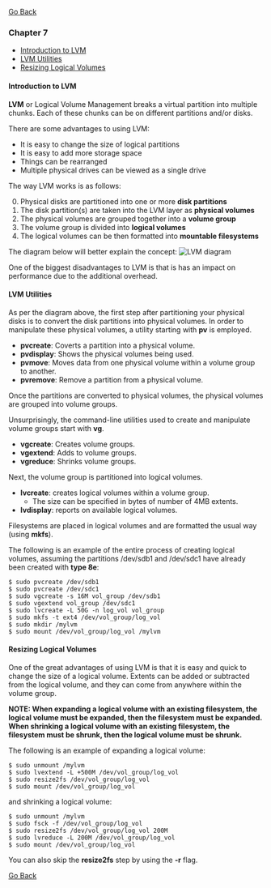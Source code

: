 [Go Back](README.md)

### Chapter 7
* [Introduction to LVM](#introduction-to-lvm)
* [LVM Utilities](#lvm-utilities)
* [Resizing Logical Volumes](#resizing-logical-volumes)

#### Introduction to LVM

**LVM** or Logical Volume Management breaks a virtual partition into multiple chunks. Each of these chunks can be on different partitions and/or disks.

There are some advantages to using LVM:
* It is easy to change the size of logical partitions
* It is easy to add more storage space
* Things can be rearranged
* Multiple physical drives can be viewed as a single drive

The way LVM works is as follows:

0. Physical disks are partitioned into one or more **disk partitions**
1. The disk partition(s) are taken into the LVM layer as **physical volumes**
2. The physical volumes are grouped together into a **volume group**
3. The volume group is divided into **logical volumes**
4. The logical volumes can be then formatted into **mountable filesystems**

The diagram below will better explain the concept:
![LVM diagram](http://i.imgur.com/dAlOl6S.png)

One of the biggest disadvantages to LVM is that is has an impact on performance due to the additional overhead.

#### LVM Utilities

As per the diagram above, the first step after partitioning your physical disks is to convert the disk partitions into physical volumes. In order to manipulate these physical volumes, a utility starting with **pv** is employed.

* **pvcreate**: Coverts a partition into a physical volume.
* **pvdisplay**: Shows the physical volumes being used.
* **pvmove**: Moves data from one physical volume within a volume group to another.
* **pvremove**: Remove a partition from a physical volume.

Once the partitions are converted to physical volumes, the physical volumes are grouped into volume groups.

Unsurprisingly, the command-line utilities used to create and manipulate volume groups start with **vg**.

* **vgcreate**: Creates volume groups.
* **vgextend**: Adds to volume groups.
* **vgreduce**: Shrinks volume groups.

Next, the volume group is partitioned into logical volumes.

* **lvcreate**: creates logical volumes within a volume group.
  * The size can be specified in bytes of number of 4MB extents.
* **lvdisplay**: reports on available logical volumes.

Filesystems are placed in logical volumes and are formatted the usual way (using **mkfs**).

The following is an example of the entire process of creating logical volumes, assuming the partitions /dev/sdb1 and /dev/sdc1 have already been created with **type 8e**:

    $ sudo pvcreate /dev/sdb1
    $ sudo pvcreate /dev/sdc1
    $ sudo vgcreate -s 16M vol_group /dev/sdb1
    $ sudo vgextend vol_group /dev/sdc1
    $ sudo lvcreate -L 50G -n log_vol vol_group
    $ sudo mkfs -t ext4 /dev/vol_group/log_vol
    $ sudo mkdir /mylvm
    $ sudo mount /dev/vol_group/log_vol /mylvm

#### Resizing Logical Volumes

One of the great advantages of using LVM is that it is easy and quick to change the size of a logical volume. Extents can be added or subtracted from the logical volume, and they can come from anywhere within the volume group.

**NOTE: 
When expanding a logical volume with an existing filesystem, the logical volume must be expanded, then the filesystem must be expanded.
When shrinking a logical volume with an existing filesystem, the filesystem must be shrunk, then the logical volume must be shrunk.**

The following is an example of expanding a logical volume:

    $ sudo unmount /mylvm
    $ sudo lvextend -L +500M /dev/vol_group/log_vol
    $ sudo resize2fs /dev/vol_group/log_vol
    $ sudo mount /dev/vol_group/log_vol

and shrinking a logical volume:

    $ sudo unmount /mylvm
    $ sudo fsck -f /dev/vol_group/log_vol
    $ sudo resize2fs /dev/vol_group/log_vol 200M
    $ sudo lvreduce -L 200M /dev/vol_group/log_vol
    $ sudo mount /dev/vol_group/log_vol

You can also skip the **resize2fs** step by using the **-r** flag.

[Go Back](README.md)
